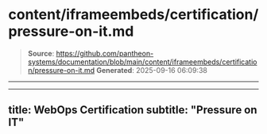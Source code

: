 # content/iframeembeds/certification/pressure-on-it.md

> **Source**: https://github.com/pantheon-systems/documentation/blob/main/content/iframeembeds/certification/pressure-on-it.md
> **Generated**: 2025-09-16 06:09:38

---

---
title: WebOps Certification
subtitle: "Pressure on IT"
---

<Partial file="certification-guide/pressure-on-it.md" />
